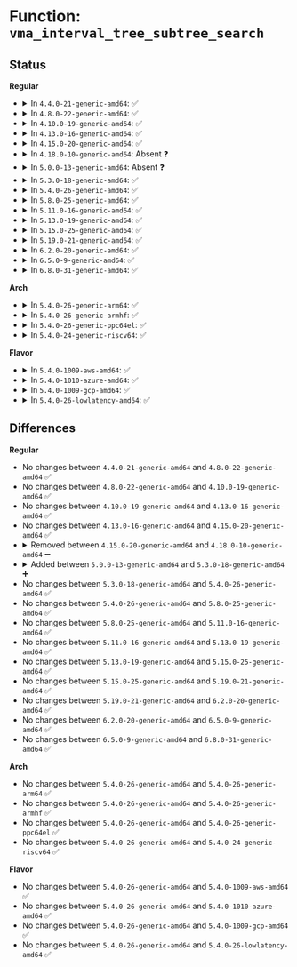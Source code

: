 # Function: <code>vma_interval_tree_subtree_search</code>

## Status
<b>Regular</b>
<ul>
<li>
<details>
<summary>In <code>4.4.0-21-generic-amd64</code>: ✅</summary>

```c
struct vm_area_struct * vma_interval_tree_subtree_search(struct vm_area_struct * node, long unsigned int start, long unsigned int last)
```

```json
{
  "name": "vma_interval_tree_subtree_search",
  "collision_type": "Unique Static",
  "inline_type": "No",
  "funcs": [
    {
      "addr": 18446744071580648912,
      "name": "vma_interval_tree_subtree_search",
      "external": false,
      "loc": "mm/interval_tree.c:24",
      "file": "mm/interval_tree.c",
      "inline": "seen, unknown",
      "caller_inline": [],
      "caller_func": [
        "mm/interval_tree.c:vma_interval_tree_iter_first",
        "mm/interval_tree.c:vma_interval_tree_iter_next"
      ]
    }
  ],
  "symbols": [
    {
      "addr": 18446744071580648912,
      "name": "vma_interval_tree_subtree_search",
      "section": ".text",
      "bind": "STB_LOCAL",
      "size": 98
    }
  ]
}
```
</details>
</li>
<li>
<details>
<summary>In <code>4.8.0-22-generic-amd64</code>: ✅</summary>

```c
struct vm_area_struct * vma_interval_tree_subtree_search(struct vm_area_struct * node, long unsigned int start, long unsigned int last)
```

```json
{
  "name": "vma_interval_tree_subtree_search",
  "collision_type": "Unique Static",
  "inline_type": "No",
  "funcs": [
    {
      "addr": 18446744071580756080,
      "name": "vma_interval_tree_subtree_search",
      "external": false,
      "loc": "mm/interval_tree.c:24",
      "file": "mm/interval_tree.c",
      "inline": "seen, unknown",
      "caller_inline": [],
      "caller_func": [
        "mm/interval_tree.c:vma_interval_tree_iter_next",
        "mm/interval_tree.c:vma_interval_tree_iter_first"
      ]
    }
  ],
  "symbols": [
    {
      "addr": 18446744071580756080,
      "name": "vma_interval_tree_subtree_search",
      "section": ".text",
      "bind": "STB_LOCAL",
      "size": 98
    }
  ]
}
```
</details>
</li>
<li>
<details>
<summary>In <code>4.10.0-19-generic-amd64</code>: ✅</summary>

```c
struct vm_area_struct * vma_interval_tree_subtree_search(struct vm_area_struct * node, long unsigned int start, long unsigned int last)
```

```json
{
  "name": "vma_interval_tree_subtree_search",
  "collision_type": "Unique Static",
  "inline_type": "No",
  "funcs": [
    {
      "addr": 18446744071580821296,
      "name": "vma_interval_tree_subtree_search",
      "external": false,
      "loc": "mm/interval_tree.c:24",
      "file": "mm/interval_tree.c",
      "inline": "seen, unknown",
      "caller_inline": [],
      "caller_func": [
        "mm/interval_tree.c:vma_interval_tree_iter_next",
        "mm/interval_tree.c:vma_interval_tree_iter_first"
      ]
    }
  ],
  "symbols": [
    {
      "addr": 18446744071580821296,
      "name": "vma_interval_tree_subtree_search",
      "section": ".text",
      "bind": "STB_LOCAL",
      "size": 98
    }
  ]
}
```
</details>
</li>
<li>
<details>
<summary>In <code>4.13.0-16-generic-amd64</code>: ✅</summary>

```c
struct vm_area_struct * vma_interval_tree_subtree_search(struct vm_area_struct * node, long unsigned int start, long unsigned int last)
```

```json
{
  "name": "vma_interval_tree_subtree_search",
  "collision_type": "Unique Static",
  "inline_type": "No",
  "funcs": [
    {
      "addr": 18446744071580863376,
      "name": "vma_interval_tree_subtree_search",
      "external": false,
      "loc": "mm/interval_tree.c:24",
      "file": "mm/interval_tree.c",
      "inline": "seen, unknown",
      "caller_inline": [],
      "caller_func": [
        "mm/interval_tree.c:vma_interval_tree_iter_next",
        "mm/interval_tree.c:vma_interval_tree_iter_first"
      ]
    }
  ],
  "symbols": [
    {
      "addr": 18446744071580863376,
      "name": "vma_interval_tree_subtree_search",
      "section": ".text",
      "bind": "STB_LOCAL",
      "size": 91
    }
  ]
}
```
</details>
</li>
<li>
<details>
<summary>In <code>4.15.0-20-generic-amd64</code>: ✅</summary>

```c
struct vm_area_struct * vma_interval_tree_subtree_search(struct vm_area_struct * node, long unsigned int start, long unsigned int last)
```

```json
{
  "name": "vma_interval_tree_subtree_search",
  "collision_type": "Unique Static",
  "inline_type": "No",
  "funcs": [
    {
      "addr": 18446744071580954368,
      "name": "vma_interval_tree_subtree_search",
      "external": false,
      "loc": "mm/interval_tree.c:24",
      "file": "mm/interval_tree.c",
      "inline": "seen, unknown",
      "caller_inline": [],
      "caller_func": [
        "mm/interval_tree.c:vma_interval_tree_iter_next",
        "mm/interval_tree.c:vma_interval_tree_iter_first"
      ]
    }
  ],
  "symbols": [
    {
      "addr": 18446744071580954368,
      "name": "vma_interval_tree_subtree_search",
      "section": ".text",
      "bind": "STB_LOCAL",
      "size": 91
    }
  ]
}
```
</details>
</li>
<li>
<details>
<summary>In <code>4.18.0-10-generic-amd64</code>: Absent ❓</summary>

```json
{
  "name": "vma_interval_tree_subtree_search",
  "collision_type": "Unique Static",
  "inline_type": "Selective",
  "funcs": [
    {
      "addr": 18446744071581089994,
      "name": "vma_interval_tree_subtree_search",
      "external": false,
      "loc": "mm/interval_tree.c:24",
      "file": "mm/interval_tree.c",
      "inline": "not declared, inlined",
      "caller_inline": [
        "mm/interval_tree.c:vma_interval_tree_iter_next",
        "mm/interval_tree.c:vma_interval_tree_iter_first"
      ],
      "caller_func": [
        "mm/interval_tree.c:vma_interval_tree_iter_next",
        "mm/interval_tree.c:vma_interval_tree_iter_first"
      ]
    }
  ],
  "symbols": [
    {
      "addr": 18446744071581088672,
      "name": "vma_interval_tree_subtree_search.part.6",
      "section": ".text",
      "bind": "STB_LOCAL",
      "size": 106
    }
  ]
}
```
</details>
</li>
<li>
<details>
<summary>In <code>5.0.0-13-generic-amd64</code>: Absent ❓</summary>

```json
{
  "name": "vma_interval_tree_subtree_search",
  "collision_type": "Unique Static",
  "inline_type": "Selective",
  "funcs": [
    {
      "addr": 18446744071581167882,
      "name": "vma_interval_tree_subtree_search",
      "external": false,
      "loc": "mm/interval_tree.c:24",
      "file": "mm/interval_tree.c",
      "inline": "not declared, inlined",
      "caller_inline": [
        "mm/interval_tree.c:vma_interval_tree_iter_next",
        "mm/interval_tree.c:vma_interval_tree_iter_first"
      ],
      "caller_func": [
        "mm/interval_tree.c:vma_interval_tree_iter_next",
        "mm/interval_tree.c:vma_interval_tree_iter_first"
      ]
    }
  ],
  "symbols": [
    {
      "addr": 18446744071581166688,
      "name": "vma_interval_tree_subtree_search.part.4",
      "section": ".text",
      "bind": "STB_LOCAL",
      "size": 96
    }
  ]
}
```
</details>
</li>
<li>
<details>
<summary>In <code>5.3.0-18-generic-amd64</code>: ✅</summary>

```c
struct vm_area_struct * vma_interval_tree_subtree_search(struct vm_area_struct * node, long unsigned int start, long unsigned int last)
```

```json
{
  "name": "vma_interval_tree_subtree_search",
  "collision_type": "Unique Static",
  "inline_type": "No",
  "funcs": [
    {
      "addr": 18446744071581237584,
      "name": "vma_interval_tree_subtree_search",
      "external": false,
      "loc": "mm/interval_tree.c:23",
      "file": "mm/interval_tree.c",
      "inline": "seen, unknown",
      "caller_inline": [],
      "caller_func": [
        "mm/interval_tree.c:vma_interval_tree_iter_next",
        "mm/interval_tree.c:vma_interval_tree_iter_first"
      ]
    }
  ],
  "symbols": [
    {
      "addr": 18446744071581237584,
      "name": "vma_interval_tree_subtree_search",
      "section": ".text",
      "bind": "STB_LOCAL",
      "size": 96
    }
  ]
}
```
</details>
</li>
<li>
<details>
<summary>In <code>5.4.0-26-generic-amd64</code>: ✅</summary>

```c
struct vm_area_struct * vma_interval_tree_subtree_search(struct vm_area_struct * node, long unsigned int start, long unsigned int last)
```

```json
{
  "name": "vma_interval_tree_subtree_search",
  "collision_type": "Unique Static",
  "inline_type": "No",
  "funcs": [
    {
      "addr": 18446744071581295952,
      "name": "vma_interval_tree_subtree_search",
      "external": false,
      "loc": "mm/interval_tree.c:23",
      "file": "mm/interval_tree.c",
      "inline": "seen, unknown",
      "caller_inline": [],
      "caller_func": [
        "mm/interval_tree.c:vma_interval_tree_iter_next",
        "mm/interval_tree.c:vma_interval_tree_iter_first"
      ]
    }
  ],
  "symbols": [
    {
      "addr": 18446744071581295952,
      "name": "vma_interval_tree_subtree_search",
      "section": ".text",
      "bind": "STB_LOCAL",
      "size": 96
    }
  ]
}
```
</details>
</li>
<li>
<details>
<summary>In <code>5.8.0-25-generic-amd64</code>: ✅</summary>

```c
struct vm_area_struct * vma_interval_tree_subtree_search(struct vm_area_struct * node, long unsigned int start, long unsigned int last)
```

```json
{
  "name": "vma_interval_tree_subtree_search",
  "collision_type": "Unique Static",
  "inline_type": "No",
  "funcs": [
    {
      "addr": 18446744071581486160,
      "name": "vma_interval_tree_subtree_search",
      "external": false,
      "loc": "mm/interval_tree.c:23",
      "file": "mm/interval_tree.c",
      "inline": "seen, unknown",
      "caller_inline": [],
      "caller_func": [
        "mm/interval_tree.c:vma_interval_tree_iter_next",
        "mm/interval_tree.c:vma_interval_tree_iter_first"
      ]
    }
  ],
  "symbols": [
    {
      "addr": 18446744071581486160,
      "name": "vma_interval_tree_subtree_search",
      "section": ".text",
      "bind": "STB_LOCAL",
      "size": 99
    }
  ]
}
```
</details>
</li>
<li>
<details>
<summary>In <code>5.11.0-16-generic-amd64</code>: ✅</summary>

```c
struct vm_area_struct * vma_interval_tree_subtree_search(struct vm_area_struct * node, long unsigned int start, long unsigned int last)
```

```json
{
  "name": "vma_interval_tree_subtree_search",
  "collision_type": "Unique Static",
  "inline_type": "No",
  "funcs": [
    {
      "addr": 18446744071581527856,
      "name": "vma_interval_tree_subtree_search",
      "external": false,
      "loc": "mm/interval_tree.c:23",
      "file": "mm/interval_tree.c",
      "inline": "seen, unknown",
      "caller_inline": [],
      "caller_func": [
        "mm/interval_tree.c:vma_interval_tree_iter_next",
        "mm/interval_tree.c:vma_interval_tree_iter_first"
      ]
    }
  ],
  "symbols": [
    {
      "addr": 18446744071581527856,
      "name": "vma_interval_tree_subtree_search",
      "section": ".text",
      "bind": "STB_LOCAL",
      "size": 99
    }
  ]
}
```
</details>
</li>
<li>
<details>
<summary>In <code>5.13.0-19-generic-amd64</code>: ✅</summary>

```c
struct vm_area_struct * vma_interval_tree_subtree_search(struct vm_area_struct * node, long unsigned int start, long unsigned int last)
```

```json
{
  "name": "vma_interval_tree_subtree_search",
  "collision_type": "Unique Static",
  "inline_type": "No",
  "funcs": [
    {
      "addr": 18446744071581550000,
      "name": "vma_interval_tree_subtree_search",
      "external": false,
      "loc": "mm/interval_tree.c:23",
      "file": "mm/interval_tree.c",
      "inline": "seen, unknown",
      "caller_inline": [],
      "caller_func": [
        "mm/interval_tree.c:vma_interval_tree_iter_next",
        "mm/interval_tree.c:vma_interval_tree_iter_first"
      ]
    }
  ],
  "symbols": [
    {
      "addr": 18446744071581550000,
      "name": "vma_interval_tree_subtree_search",
      "section": ".text",
      "bind": "STB_LOCAL",
      "size": 96
    }
  ]
}
```
</details>
</li>
<li>
<details>
<summary>In <code>5.15.0-25-generic-amd64</code>: ✅</summary>

```c
struct vm_area_struct * vma_interval_tree_subtree_search(struct vm_area_struct * node, long unsigned int start, long unsigned int last)
```

```json
{
  "name": "vma_interval_tree_subtree_search",
  "collision_type": "Unique Static",
  "inline_type": "No",
  "funcs": [
    {
      "addr": 18446744071581813776,
      "name": "vma_interval_tree_subtree_search",
      "external": false,
      "loc": "mm/interval_tree.c:23",
      "file": "mm/interval_tree.c",
      "inline": "seen, unknown",
      "caller_inline": [],
      "caller_func": [
        "mm/interval_tree.c:vma_interval_tree_iter_next",
        "mm/interval_tree.c:vma_interval_tree_iter_first"
      ]
    }
  ],
  "symbols": [
    {
      "addr": 18446744071581813776,
      "name": "vma_interval_tree_subtree_search",
      "section": ".text",
      "bind": "STB_LOCAL",
      "size": 96
    }
  ]
}
```
</details>
</li>
<li>
<details>
<summary>In <code>5.19.0-21-generic-amd64</code>: ✅</summary>

```c
struct vm_area_struct * vma_interval_tree_subtree_search(struct vm_area_struct * node, long unsigned int start, long unsigned int last)
```

```json
{
  "name": "vma_interval_tree_subtree_search",
  "collision_type": "Unique Static",
  "inline_type": "No",
  "funcs": [
    {
      "addr": 18446744071582203056,
      "name": "vma_interval_tree_subtree_search",
      "external": false,
      "loc": "mm/interval_tree.c:23",
      "file": "mm/interval_tree.c",
      "inline": "seen, unknown",
      "caller_inline": [],
      "caller_func": [
        "mm/interval_tree.c:vma_interval_tree_iter_next",
        "mm/interval_tree.c:vma_interval_tree_iter_first"
      ]
    }
  ],
  "symbols": [
    {
      "addr": 18446744071582203056,
      "name": "vma_interval_tree_subtree_search",
      "section": ".text",
      "bind": "STB_LOCAL",
      "size": 120
    }
  ]
}
```
</details>
</li>
<li>
<details>
<summary>In <code>6.2.0-20-generic-amd64</code>: ✅</summary>

```c
struct vm_area_struct * vma_interval_tree_subtree_search(struct vm_area_struct * node, long unsigned int start, long unsigned int last)
```

```json
{
  "name": "vma_interval_tree_subtree_search",
  "collision_type": "Unique Static",
  "inline_type": "No",
  "funcs": [
    {
      "addr": 18446744071582689552,
      "name": "vma_interval_tree_subtree_search",
      "external": false,
      "loc": "mm/interval_tree.c:23",
      "file": "mm/interval_tree.c",
      "inline": "seen, unknown",
      "caller_inline": [],
      "caller_func": [
        "mm/interval_tree.c:vma_interval_tree_iter_next",
        "mm/interval_tree.c:vma_interval_tree_iter_first"
      ]
    }
  ],
  "symbols": [
    {
      "addr": 18446744071582689552,
      "name": "vma_interval_tree_subtree_search",
      "section": ".text",
      "bind": "STB_LOCAL",
      "size": 117
    }
  ]
}
```
</details>
</li>
<li>
<details>
<summary>In <code>6.5.0-9-generic-amd64</code>: ✅</summary>

```c
struct vm_area_struct * vma_interval_tree_subtree_search(struct vm_area_struct * node, long unsigned int start, long unsigned int last)
```

```json
{
  "name": "vma_interval_tree_subtree_search",
  "collision_type": "Unique Static",
  "inline_type": "No",
  "funcs": [
    {
      "addr": 18446744071582903504,
      "name": "vma_interval_tree_subtree_search",
      "external": false,
      "loc": "mm/interval_tree.c:23",
      "file": "mm/interval_tree.c",
      "inline": "seen, unknown",
      "caller_inline": [],
      "caller_func": [
        "mm/interval_tree.c:vma_interval_tree_iter_next",
        "mm/interval_tree.c:vma_interval_tree_iter_first"
      ]
    }
  ],
  "symbols": [
    {
      "addr": 18446744071582903504,
      "name": "vma_interval_tree_subtree_search",
      "section": ".text",
      "bind": "STB_LOCAL",
      "size": 120
    }
  ]
}
```
</details>
</li>
<li>
<details>
<summary>In <code>6.8.0-31-generic-amd64</code>: ✅</summary>

```c
struct vm_area_struct * vma_interval_tree_subtree_search(struct vm_area_struct * node, long unsigned int start, long unsigned int last)
```

```json
{
  "name": "vma_interval_tree_subtree_search",
  "collision_type": "Unique Static",
  "inline_type": "No",
  "funcs": [
    {
      "addr": 18446744071583077344,
      "name": "vma_interval_tree_subtree_search",
      "external": false,
      "loc": "mm/interval_tree.c:23",
      "file": "mm/interval_tree.c",
      "inline": "seen, unknown",
      "caller_inline": [],
      "caller_func": [
        "mm/interval_tree.c:vma_interval_tree_iter_next",
        "mm/interval_tree.c:vma_interval_tree_iter_first"
      ]
    }
  ],
  "symbols": [
    {
      "addr": 18446744071583077344,
      "name": "vma_interval_tree_subtree_search",
      "section": ".text",
      "bind": "STB_LOCAL",
      "size": 120
    }
  ]
}
```
</details>
</li>
</ul>
<b>Arch</b>
<ul>
<li>
<details>
<summary>In <code>5.4.0-26-generic-arm64</code>: ✅</summary>

```c
struct vm_area_struct * vma_interval_tree_subtree_search(struct vm_area_struct * node, long unsigned int start, long unsigned int last)
```

```json
{
  "name": "vma_interval_tree_subtree_search",
  "collision_type": "Unique Static",
  "inline_type": "No",
  "funcs": [
    {
      "addr": 18446603336492702912,
      "name": "vma_interval_tree_subtree_search",
      "external": false,
      "loc": "mm/interval_tree.c:23",
      "file": "mm/interval_tree.c",
      "inline": "seen, unknown",
      "caller_inline": [],
      "caller_func": [
        "mm/interval_tree.c:vma_interval_tree_iter_next",
        "mm/interval_tree.c:vma_interval_tree_iter_first"
      ]
    }
  ],
  "symbols": [
    {
      "addr": 18446603336492702912,
      "name": "vma_interval_tree_subtree_search",
      "section": ".text",
      "bind": "STB_LOCAL",
      "size": 160
    }
  ]
}
```
</details>
</li>
<li>
<details>
<summary>In <code>5.4.0-26-generic-armhf</code>: ✅</summary>

```c
struct vm_area_struct * vma_interval_tree_subtree_search(struct vm_area_struct * node, long unsigned int start, long unsigned int last)
```

```json
{
  "name": "vma_interval_tree_subtree_search",
  "collision_type": "Unique Static",
  "inline_type": "No",
  "funcs": [
    {
      "addr": 3226540984,
      "name": "vma_interval_tree_subtree_search",
      "external": false,
      "loc": "mm/interval_tree.c:23",
      "file": "mm/interval_tree.c",
      "inline": "seen, unknown",
      "caller_inline": [],
      "caller_func": [
        "mm/interval_tree.c:vma_interval_tree_iter_next",
        "mm/interval_tree.c:vma_interval_tree_iter_first"
      ]
    }
  ],
  "symbols": [
    {
      "addr": 3226540984,
      "name": "vma_interval_tree_subtree_search",
      "section": ".text",
      "bind": "STB_LOCAL",
      "size": 140
    }
  ]
}
```
</details>
</li>
<li>
<details>
<summary>In <code>5.4.0-26-generic-ppc64el</code>: ✅</summary>

```c
struct vm_area_struct * vma_interval_tree_subtree_search(struct vm_area_struct * node, long unsigned int start, long unsigned int last)
```

```json
{
  "name": "vma_interval_tree_subtree_search",
  "collision_type": "Unique Static",
  "inline_type": "No",
  "funcs": [
    {
      "addr": 13835058055286037504,
      "name": "vma_interval_tree_subtree_search",
      "external": false,
      "loc": "mm/interval_tree.c:23",
      "file": "mm/interval_tree.c",
      "inline": "seen, unknown",
      "caller_inline": [],
      "caller_func": [
        "mm/interval_tree.c:vma_interval_tree_iter_next",
        "mm/interval_tree.c:vma_interval_tree_iter_first"
      ]
    }
  ],
  "symbols": [
    {
      "addr": 13835058055286037504,
      "name": "vma_interval_tree_subtree_search",
      "section": ".text",
      "bind": "STB_LOCAL",
      "size": 152
    }
  ]
}
```
</details>
</li>
<li>
<details>
<summary>In <code>5.4.0-24-generic-riscv64</code>: ✅</summary>

```c
struct vm_area_struct * vma_interval_tree_subtree_search(struct vm_area_struct * node, long unsigned int start, long unsigned int last)
```

```json
{
  "name": "vma_interval_tree_subtree_search",
  "collision_type": "Unique Static",
  "inline_type": "No",
  "funcs": [
    {
      "addr": 18446743936272703688,
      "name": "vma_interval_tree_subtree_search",
      "external": false,
      "loc": "mm/interval_tree.c:23",
      "file": "mm/interval_tree.c",
      "inline": "seen, unknown",
      "caller_inline": [],
      "caller_func": [
        "mm/interval_tree.c:vma_interval_tree_iter_next",
        "mm/interval_tree.c:vma_interval_tree_iter_first"
      ]
    }
  ],
  "symbols": [
    {
      "addr": 18446743936272703688,
      "name": "vma_interval_tree_subtree_search",
      "section": ".text",
      "bind": "STB_LOCAL",
      "size": 104
    }
  ]
}
```
</details>
</li>
</ul>
<b>Flavor</b>
<ul>
<li>
<details>
<summary>In <code>5.4.0-1009-aws-amd64</code>: ✅</summary>

```c
struct vm_area_struct * vma_interval_tree_subtree_search(struct vm_area_struct * node, long unsigned int start, long unsigned int last)
```

```json
{
  "name": "vma_interval_tree_subtree_search",
  "collision_type": "Unique Static",
  "inline_type": "No",
  "funcs": [
    {
      "addr": 18446744071581264800,
      "name": "vma_interval_tree_subtree_search",
      "external": false,
      "loc": "mm/interval_tree.c:23",
      "file": "mm/interval_tree.c",
      "inline": "seen, unknown",
      "caller_inline": [],
      "caller_func": [
        "mm/interval_tree.c:vma_interval_tree_iter_next",
        "mm/interval_tree.c:vma_interval_tree_iter_first"
      ]
    }
  ],
  "symbols": [
    {
      "addr": 18446744071581264800,
      "name": "vma_interval_tree_subtree_search",
      "section": ".text",
      "bind": "STB_LOCAL",
      "size": 96
    }
  ]
}
```
</details>
</li>
<li>
<details>
<summary>In <code>5.4.0-1010-azure-amd64</code>: ✅</summary>

```c
struct vm_area_struct * vma_interval_tree_subtree_search(struct vm_area_struct * node, long unsigned int start, long unsigned int last)
```

```json
{
  "name": "vma_interval_tree_subtree_search",
  "collision_type": "Unique Static",
  "inline_type": "No",
  "funcs": [
    {
      "addr": 18446744071581211456,
      "name": "vma_interval_tree_subtree_search",
      "external": false,
      "loc": "mm/interval_tree.c:23",
      "file": "mm/interval_tree.c",
      "inline": "seen, unknown",
      "caller_inline": [],
      "caller_func": [
        "mm/interval_tree.c:vma_interval_tree_iter_next",
        "mm/interval_tree.c:vma_interval_tree_iter_first"
      ]
    }
  ],
  "symbols": [
    {
      "addr": 18446744071581211456,
      "name": "vma_interval_tree_subtree_search",
      "section": ".text",
      "bind": "STB_LOCAL",
      "size": 96
    }
  ]
}
```
</details>
</li>
<li>
<details>
<summary>In <code>5.4.0-1009-gcp-amd64</code>: ✅</summary>

```c
struct vm_area_struct * vma_interval_tree_subtree_search(struct vm_area_struct * node, long unsigned int start, long unsigned int last)
```

```json
{
  "name": "vma_interval_tree_subtree_search",
  "collision_type": "Unique Static",
  "inline_type": "No",
  "funcs": [
    {
      "addr": 18446744071581256000,
      "name": "vma_interval_tree_subtree_search",
      "external": false,
      "loc": "mm/interval_tree.c:23",
      "file": "mm/interval_tree.c",
      "inline": "seen, unknown",
      "caller_inline": [],
      "caller_func": [
        "mm/interval_tree.c:vma_interval_tree_iter_next",
        "mm/interval_tree.c:vma_interval_tree_iter_first"
      ]
    }
  ],
  "symbols": [
    {
      "addr": 18446744071581256000,
      "name": "vma_interval_tree_subtree_search",
      "section": ".text",
      "bind": "STB_LOCAL",
      "size": 96
    }
  ]
}
```
</details>
</li>
<li>
<details>
<summary>In <code>5.4.0-26-lowlatency-amd64</code>: ✅</summary>

```c
struct vm_area_struct * vma_interval_tree_subtree_search(struct vm_area_struct * node, long unsigned int start, long unsigned int last)
```

```json
{
  "name": "vma_interval_tree_subtree_search",
  "collision_type": "Unique Static",
  "inline_type": "No",
  "funcs": [
    {
      "addr": 18446744071581319936,
      "name": "vma_interval_tree_subtree_search",
      "external": false,
      "loc": "mm/interval_tree.c:23",
      "file": "mm/interval_tree.c",
      "inline": "seen, unknown",
      "caller_inline": [],
      "caller_func": [
        "mm/interval_tree.c:vma_interval_tree_iter_next",
        "mm/interval_tree.c:vma_interval_tree_iter_first"
      ]
    }
  ],
  "symbols": [
    {
      "addr": 18446744071581319936,
      "name": "vma_interval_tree_subtree_search",
      "section": ".text",
      "bind": "STB_LOCAL",
      "size": 96
    }
  ]
}
```
</details>
</li>
</ul>

## Differences
<b>Regular</b>
<ul>
<li>
No changes between <code>4.4.0-21-generic-amd64</code> and <code>4.8.0-22-generic-amd64</code> ✅
</li>
<li>
No changes between <code>4.8.0-22-generic-amd64</code> and <code>4.10.0-19-generic-amd64</code> ✅
</li>
<li>
No changes between <code>4.10.0-19-generic-amd64</code> and <code>4.13.0-16-generic-amd64</code> ✅
</li>
<li>
No changes between <code>4.13.0-16-generic-amd64</code> and <code>4.15.0-20-generic-amd64</code> ✅
</li>
<li>
<details>
<summary>Removed between <code>4.15.0-20-generic-amd64</code> and <code>4.18.0-10-generic-amd64</code> ➖</summary>

```c
struct vm_area_struct * vma_interval_tree_subtree_search(struct vm_area_struct * node, long unsigned int start, long unsigned int last)
```
</details>
</li>
<li>
<details>
<summary>Added between <code>5.0.0-13-generic-amd64</code> and <code>5.3.0-18-generic-amd64</code> ➕</summary>

```c
struct vm_area_struct * vma_interval_tree_subtree_search(struct vm_area_struct * node, long unsigned int start, long unsigned int last)
```
</details>
</li>
<li>
No changes between <code>5.3.0-18-generic-amd64</code> and <code>5.4.0-26-generic-amd64</code> ✅
</li>
<li>
No changes between <code>5.4.0-26-generic-amd64</code> and <code>5.8.0-25-generic-amd64</code> ✅
</li>
<li>
No changes between <code>5.8.0-25-generic-amd64</code> and <code>5.11.0-16-generic-amd64</code> ✅
</li>
<li>
No changes between <code>5.11.0-16-generic-amd64</code> and <code>5.13.0-19-generic-amd64</code> ✅
</li>
<li>
No changes between <code>5.13.0-19-generic-amd64</code> and <code>5.15.0-25-generic-amd64</code> ✅
</li>
<li>
No changes between <code>5.15.0-25-generic-amd64</code> and <code>5.19.0-21-generic-amd64</code> ✅
</li>
<li>
No changes between <code>5.19.0-21-generic-amd64</code> and <code>6.2.0-20-generic-amd64</code> ✅
</li>
<li>
No changes between <code>6.2.0-20-generic-amd64</code> and <code>6.5.0-9-generic-amd64</code> ✅
</li>
<li>
No changes between <code>6.5.0-9-generic-amd64</code> and <code>6.8.0-31-generic-amd64</code> ✅
</li>
</ul>
<b>Arch</b>
<ul>
<li>
No changes between <code>5.4.0-26-generic-amd64</code> and <code>5.4.0-26-generic-arm64</code> ✅
</li>
<li>
No changes between <code>5.4.0-26-generic-amd64</code> and <code>5.4.0-26-generic-armhf</code> ✅
</li>
<li>
No changes between <code>5.4.0-26-generic-amd64</code> and <code>5.4.0-26-generic-ppc64el</code> ✅
</li>
<li>
No changes between <code>5.4.0-26-generic-amd64</code> and <code>5.4.0-24-generic-riscv64</code> ✅
</li>
</ul>
<b>Flavor</b>
<ul>
<li>
No changes between <code>5.4.0-26-generic-amd64</code> and <code>5.4.0-1009-aws-amd64</code> ✅
</li>
<li>
No changes between <code>5.4.0-26-generic-amd64</code> and <code>5.4.0-1010-azure-amd64</code> ✅
</li>
<li>
No changes between <code>5.4.0-26-generic-amd64</code> and <code>5.4.0-1009-gcp-amd64</code> ✅
</li>
<li>
No changes between <code>5.4.0-26-generic-amd64</code> and <code>5.4.0-26-lowlatency-amd64</code> ✅
</li>
</ul>
